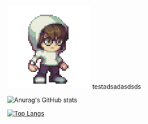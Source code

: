 <div style="display: flex, align-items: center">
<img src="/img/aaronriz_idle.gif" />
testadsadasdsds
</div>

![Anurag's GitHub stats](https://github-readme-stats.vercel.app/api?username=arzhk&count_private=true&theme=synthwave&show_icons=true&hide_border=true&hide=stars,prs,issues,contribs&hide_title=true&hide_rank=true)

[![Top Langs](https://github-readme-stats.vercel.app/api/top-langs/?username=anuraghazra&layout=compact&theme=synthwave&show_icons=true&hide_border=true)](https://github.com/anuraghazra/github-readme-stats)

<!--
**arzhk/arzhk** is a ✨ _special_ ✨ repository because its `README.md` (this file) appears on your GitHub profile.

Here are some ideas to get you started:

- 🔭 I’m currently working on ...
- 🌱 I’m currently learning ...
- 👯 I’m looking to collaborate on ...
- 🤔 I’m looking for help with ...
- 💬 Ask me about ...
- 📫 How to reach me: ...
- 😄 Pronouns: ...
- ⚡ Fun fact: ...
-->
